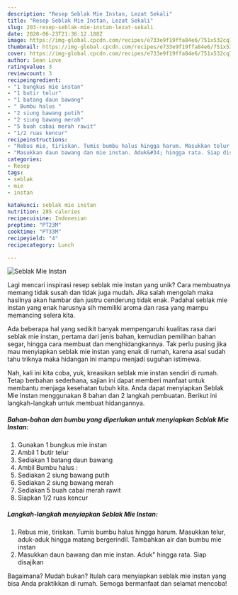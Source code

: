 ```yaml
---
description: "Resep Seblak Mie Instan, Lezat Sekali"
title: "Resep Seblak Mie Instan, Lezat Sekali"
slug: 203-resep-seblak-mie-instan-lezat-sekali
date: 2020-06-23T21:36:12.188Z
image: https://img-global.cpcdn.com/recipes/e733e9f19ffa84e6/751x532cq70/seblak-mie-instan-foto-resep-utama.jpg
thumbnail: https://img-global.cpcdn.com/recipes/e733e9f19ffa84e6/751x532cq70/seblak-mie-instan-foto-resep-utama.jpg
cover: https://img-global.cpcdn.com/recipes/e733e9f19ffa84e6/751x532cq70/seblak-mie-instan-foto-resep-utama.jpg
author: Sean Love
ratingvalue: 3
reviewcount: 3
recipeingredient:
- "1 bungkus mie instan"
- "1 butir telur"
- "1 batang daun bawang"
- " Bumbu halus "
- "2 siung bawang putih"
- "2 siung bawang merah"
- "5 buah cabai merah rawit"
- "1/2 ruas kencur"
recipeinstructions:
- "Rebus mie, tiriskan. Tumis bumbu halus hingga harum. Masukkan telur, aduk-aduk hingga matang bergerindil. Tambahkan air dan bumbu mie instan"
- "Masukkan daun bawang dan mie instan. Aduk&#34; hingga rata. Siap disajikan"
categories:
- Resep
tags:
- seblak
- mie
- instan

katakunci: seblak mie instan 
nutrition: 285 calories
recipecuisine: Indonesian
preptime: "PT23M"
cooktime: "PT33M"
recipeyield: "4"
recipecategory: Lunch

---
```



![Seblak Mie Instan](https://img-global.cpcdn.com/recipes/e733e9f19ffa84e6/751x532cq70/seblak-mie-instan-foto-resep-utama.jpg)

Lagi mencari inspirasi resep seblak mie instan yang unik? Cara membuatnya memang tidak susah dan tidak juga mudah. Jika salah mengolah maka hasilnya akan hambar dan justru cenderung tidak enak. Padahal seblak mie instan yang enak harusnya sih memiliki aroma dan rasa yang mampu memancing selera kita.

Ada beberapa hal yang sedikit banyak mempengaruhi kualitas rasa dari seblak mie instan, pertama dari jenis bahan, kemudian pemilihan bahan segar, hingga cara membuat dan menghidangkannya. Tak perlu pusing jika mau menyiapkan seblak mie instan yang enak di rumah, karena asal sudah tahu triknya maka hidangan ini mampu menjadi suguhan istimewa.




Nah, kali ini kita coba, yuk, kreasikan seblak mie instan sendiri di rumah. Tetap berbahan sederhana, sajian ini dapat memberi manfaat untuk membantu menjaga kesehatan tubuh kita. Anda dapat menyiapkan Seblak Mie Instan menggunakan 8 bahan dan 2 langkah pembuatan. Berikut ini langkah-langkah untuk membuat hidangannya.

<!--inarticleads1-->

##### Bahan-bahan dan bumbu yang diperlukan untuk menyiapkan Seblak Mie Instan:

1. Gunakan 1 bungkus mie instan
1. Ambil 1 butir telur
1. Sediakan 1 batang daun bawang
1. Ambil  Bumbu halus :
1. Sediakan 2 siung bawang putih
1. Sediakan 2 siung bawang merah
1. Sediakan 5 buah cabai merah rawit
1. Siapkan 1/2 ruas kencur




<!--inarticleads2-->

##### Langkah-langkah menyiapkan Seblak Mie Instan:

1. Rebus mie, tiriskan. Tumis bumbu halus hingga harum. Masukkan telur, aduk-aduk hingga matang bergerindil. Tambahkan air dan bumbu mie instan
1. Masukkan daun bawang dan mie instan. Aduk&#34; hingga rata. Siap disajikan




Bagaimana? Mudah bukan? Itulah cara menyiapkan seblak mie instan yang bisa Anda praktikkan di rumah. Semoga bermanfaat dan selamat mencoba!
